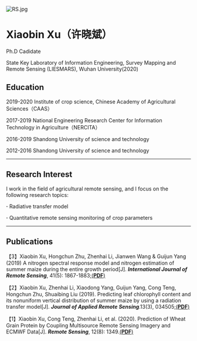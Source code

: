 
![RS.jpg](https://i.loli.net/2020/07/10/O7BawKt4ryVHGcs.jpg "Sentinel of Wheat")
# Xiaobin Xu（许晓斌）

Ph.D Cadidate

State Key Laboratory of Information Engineering, Survey Mapping and Remote Sensing (LIESMARS),
Wuhan University(2020)

## Education

2019-2020 Institute of crop science, Chinese Academy of Agricultural Sciences（CAAS）

2017-2019 National Engineering Research Center for Information Technology in Agriculture（NERCITA）

2016-2019 Shandong University of science and technology

2012-2016 Shandong University of science and technology

****
## Research Interest

I work in the field of agricultural remote sensing, and I focus on the following research topics: 

**·** Radiative transfer model

**·** Quantitative remote sensing monitoring of crop parameters

****
## Publications
【3】Xiaobin Xu, Hongchun Zhu, Zhenhai Li, Jianwen Wang & Guijun Yang (2019) A nitrogen spectral response model and nitrogen estimation of summer maize during the entire growth period[J]. ***International Journal of Remote Sensing***, 41(5): 1867-1883;[(**PDF**)](https://github.com/400ml-RSr/400ml-RSr.github.io/raw/master/A%20nitrogen%20spectral%20response%20model%20and%20nitrogen%20estimation%20of%20summer%20maize%20during%20the%20entire%20growth%20period.pdf)

【2】Xiaobin Xu, Zhenhai Li, Xiaodong Yang, Guijun Yang, Cong Teng, Hongchun Zhu, Shuaibing Liu (2019). Predicting leaf chlorophyll content and its nonuniform vertical distribution of summer maize by using a radiation transfer model[J]. ***Journal of Applied Remote Sensing***.13(3), 034505;[(**PDF**)](https://github.com/400ml-RSr/400ml-RSr.github.io/raw/master/Predicting%20Leaf%20Chlorophyll%20Content%20and%20its%20Non-uniform%20Vertical%20Distribution%20of%20Summer%20Maize%20by%20using%20the%20Radiation%20Transfer%20Model.pdf)

【1】Xiaobin Xu, Cong Teng, Zhenhai Li, et al. (2020). Prediction of Wheat Grain Protein by Coupling Multisource Remote Sensing Imagery and ECMWF Data[J]. ***Remote Sensing***, 12(8): 1349.[(**PDF**)](https://github.com/400ml-RSr/400ml-RSr.github.io/raw/master/Prediction%20of%20Wheat%20Grain%20Protein%20by%20Coupling%20Multisource%20Remote%20Sensing%20Imagery%20and%20ECMWF%20Data.pdf)


